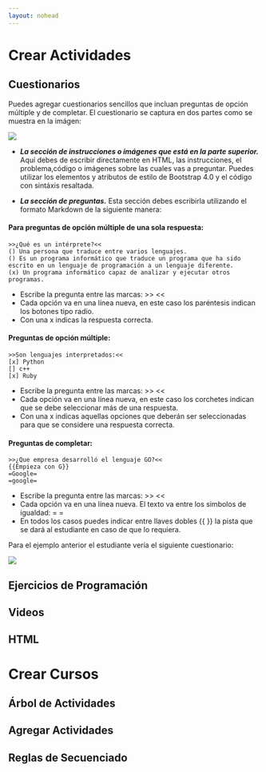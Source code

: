 ```yaml
---
layout: nohead
---
```


# Crear Actividades

## Cuestionarios

Puedes agregar cuestionarios sencillos que incluan preguntas de opción 
múltiple y de completar. El cuestionario se captura en dos partes como
se muestra en la imágen:

![](https://mariosky.github.io/protoboard/assets/QuizEditor.png)

* ***La sección de instrucciones o imágenes que está en la parte superior.*** Aquí
debes de escribir directamente en HTML, las instrucciones, el problema,código 
o imágenes sobre las cuales vas a preguntar. Puedes utilizar los 
elementos y atributos de estilo de Bootstrap 4.0 y el código con sintáxis resaltada.

* ***La sección de preguntas.*** Esta sección debes escribirla utilizando
el formato Markdown de la siguiente manera:

#### Para preguntas de opción múltiple de una sola respuesta:

```
>>¿Qué es un intérprete?<<
() Una persona que traduce entre varios lenguajes.
() Es un programa informático que traduce un programa que ha sido escrito en un lenguaje de programación a un lenguaje diferente.
(x) Un programa informático capaz de analizar y ejecutar otros programas.
```
* Escribe la pregunta entre las marcas: >> <<
* Cada opción va en una línea nueva, en este caso los paréntesis indican 
los botones tipo radio.
* Con una x indicas la respuesta correcta.

#### Preguntas de opción múltiple:
```
>>Son lenguajes interpretados:<<
[x] Python
[] c++
[x] Ruby
```
* Escribe la pregunta entre las marcas: >>  <<
* Cada opción va en una línea nueva, en este caso los corchetes indican 
que se debe seleccionar más de una respuesta. 
* Con una x indicas aquellas opciones que deberán ser seleccionadas para
que se considere una respuesta correcta.

#### Preguntas de completar:
```
>>¿Que empresa desarrolló el lenguaje GO?<<
{{Empieza con G}}
=Google=
=google=
```
* Escribe la pregunta entre las marcas: >>  <<
* Cada opción va en una línea nueva. El texto va entre los simbolos de igualdad: = =  
* En todos los casos puedes indicar entre llaves dobles {{ }} la pista que se dará al
estudiante en caso de que lo requiera.  

Para el ejemplo anterior el estudiante vería el siguiente cuestionario:

![](https://mariosky.github.io/protoboard/assets/QuizExample.png)


## Ejercicios de Programación

## Videos
## HTML


# Crear Cursos
## Árbol de Actividades
## Agregar Actividades
## Reglas de Secuenciado











